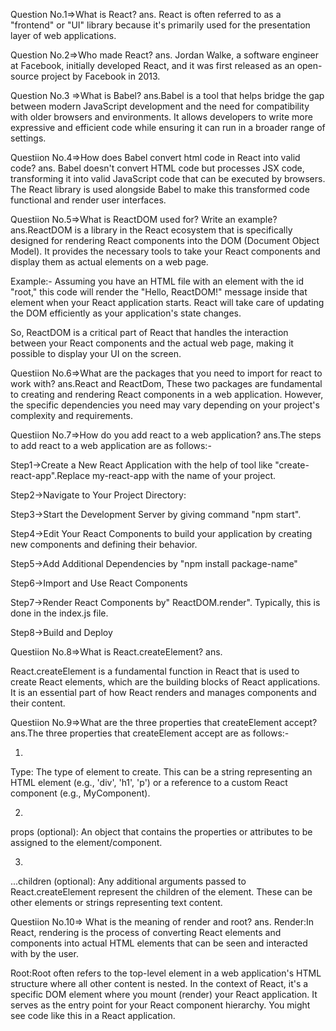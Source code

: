 Question No.1=>What is React?
ans.
React is often referred to as a "frontend" or "UI" library because it's primarily used for the presentation layer of web applications.



Question No.2=>Who made React?
ans.
Jordan Walke, a software engineer at Facebook, initially developed React, and it was first released as an open-source project by Facebook in 2013.


Question No.3 =>What is Babel?
ans.Babel is a tool that helps bridge the gap between modern JavaScript development and the need for compatibility with older browsers and environments. It allows developers to write more expressive and efficient code while ensuring it can run in a broader range of settings.



Questiion No.4=>How does Babel convert html code in React into valid code?
ans.
Babel doesn't convert HTML code but processes JSX code, transforming it into valid JavaScript code that can be executed by browsers. The React library is used alongside Babel to make this transformed code functional and render user interfaces.







Questiion No.5=>What is ReactDOM used for? Write an example?
ans.ReactDOM is a library in the React ecosystem that is specifically designed for rendering React components into the DOM (Document Object Model). It provides the necessary tools to take your React components and display them as actual elements on a web page.

Example:-
Assuming you have an HTML file with an element with the id "root," this code will render the "Hello, ReactDOM!" message inside that element when your React application starts. React will take care of updating the DOM efficiently as your application's state changes.

So, ReactDOM is a critical part of React that handles the interaction between your React components and the actual web page, making it possible to display your UI on the screen.


Questiion No.6=>What are the packages that you need to import for react to work with?
ans.React and ReactDom, These two packages are fundamental to creating and rendering React components in a web application. However, the specific dependencies you need may vary depending on your project's complexity and requirements.





Questiion No.7=>How do you add react to a web application?
ans.The steps to add react to a web application are as follows:-

Step1->Create a New React Application with the help of tool like "create-react-app".Replace my-react-app with the name of your project.

Step2->Navigate to Your Project Directory:

Step3->Start the Development Server by giving command "npm start".

Step4->Edit Your React Components  to build your application by creating new components and defining their 
behavior.

Step5->Add Additional Dependencies by "npm install package-name"

Step6->Import and Use React Components

Step7->Render React Components by" ReactDOM.render". Typically, this is done in the index.js file.

Step8->Build and Deploy




Questiion No.8=>What is React.createElement?
ans.

React.createElement is a fundamental function in React that is used to create React elements, which are the building blocks of React applications. It is an essential part of how React renders and manages components and their content.



Questiion No.9=>What are the three properties that createElement accept?
ans.The three properties that createElement accept are as follows:-

1.
Type: The type of element to create. This can be a string representing an HTML element (e.g., 'div', 'h1', 'p') or a reference to a custom React component (e.g., MyComponent).

2.
props (optional): An object that contains the properties or attributes to be assigned to the element/component.

3.
 ...children (optional): Any additional arguments passed to React.createElement represent the children of the element. These can be other elements or strings representing text content.





Questiion No.10=> What is the meaning of render and root?
ans.
Render:In React, rendering is the process of converting React elements and components into actual HTML elements that can be seen and interacted with by the user.

Root:Root often refers to the top-level element in a web application's HTML structure where all other content is nested. In the context of React, it's a specific DOM element where you mount (render) your React application. It serves as the entry point for your React component hierarchy. You might see code like this in a React application.
 





